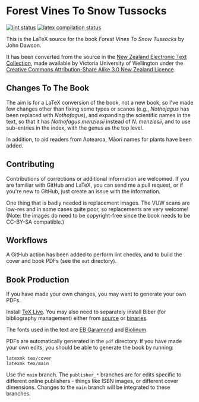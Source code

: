 # Forest Vines To Snow Tussocks

[![lint status](https://github.com/drinckes/forestvinestosnowtussocks/workflows/Super-Linter/badge.svg)](https://github.com/drinckes/forestvinestosnowtussocks/actions?query=workflow%3ASuper-Linter)
[![latex compilation status](https://github.com/drinckes/forestvinestosnowtussocks/workflows/Compile-LateX/badge.svg)](https://github.com/drinckes/forestvinestosnowtussocks/actions?query=workflow%3ACompile-LateX)

This is the LaTeX source for the book *Forest Vines To Snow Tussocks* by John Dawson.

It has been converted from the source in the [New Zealand Electronic Text Collection](http://nzetc.victoria.ac.nz/tm/scholarly/tei-DawFore.html), made available by Victoria University of Wellington under the [Creative Commons Attribution-Share Alike 3.0 New Zealand Licence](http://nzetc.victoria.ac.nz/tm/scholarly/tei-NZETC-About-copyright.html#ccbysa).

## Changes To The Book

The aim is for a LaTeX conversion of the book, not a new book, so I've made few changes other than fixing some typos or scanos (e.g., *Nothojagus* has been replaced with *Nothofagus*), and expanding the scientific names in the text, so that it has *Nothofagus menziesii* instead of *N. menziesii*, and to use sub-entries in the index, with the genus as the top level.

In addition, to aid readers from Aotearoa, Māori names for plants have been added.

## Contributing

Contributions of corrections or additional information are welcomed. If you are familiar with GitHub and LaTeX, you can send me a pull request, or if you're new to GitHub, just create an issue with the information.

One thing that is badly needed is replacement images. The VUW scans are low-res and in some cases quite poor, so replacements are very welcome! (Note: the images do need to be copyright-free since the book needs to be CC-BY-SA compatible.)

## Workflows

A GitHub action has been added to perform lint checks, and to build the cover and book PDFs (see the `out` directory).

## Book Production

If you have made your own changes, you may want to generate your own PDFs.

Install [TeX Live](https://www.tug.org/texlive/). You may also need to separately install Biber
(for bibliography management) either from [source](https://github.com/plk/biber) or
[binaries](https://sourceforge.net/projects/biblatex-biber/files/biblatex-biber/current/binaries/).

The fonts used in the text are [EB Garamond](https://www.ctan.org/pkg/ebgaramond) and
[Biolinum](https://www.ctan.org/pkg/libertine).

PDFs are automatically generated in the `pdf` directory.
If you have made your own edits, you should be able to generate the book by running:

```shell
latexmk tex/cover
latexmk tex/main
```

Use the `main` branch. The `publisher_*` branches are for edits specific to different online publishers - things like ISBN images, or different cover dimensions. Changes to the `main` branch will be integrated to these branches.
